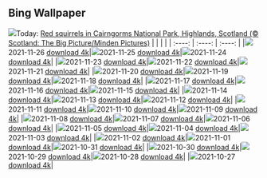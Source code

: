 ## Bing Wallpaper
![](./wallpaper/2021-11-26.jpg)Today: [Red squirrels in Cairngorms National Park, Highlands, Scotland (© Scotland: The Big Picture/Minden Pictures)](./wallpaper/2021-11-26.jpg)
|      |      |      |
| :----: | :----: | :----: |
|![](./wallpaper/2021-11-26_sm.jpg)2021-11-26 [download 4k](./wallpaper/2021-11-26.jpg)|![](./wallpaper/2021-11-25_sm.jpg)2021-11-25 [download 4k](./wallpaper/2021-11-25.jpg)|![](./wallpaper/2021-11-24_sm.jpg)2021-11-24 [download 4k](./wallpaper/2021-11-24.jpg)|
|![](./wallpaper/2021-11-23_sm.jpg)2021-11-23 [download 4k](./wallpaper/2021-11-23.jpg)|![](./wallpaper/2021-11-22_sm.jpg)2021-11-22 [download 4k](./wallpaper/2021-11-22.jpg)|![](./wallpaper/2021-11-21_sm.jpg)2021-11-21 [download 4k](./wallpaper/2021-11-21.jpg)|
|![](./wallpaper/2021-11-20_sm.jpg)2021-11-20 [download 4k](./wallpaper/2021-11-20.jpg)|![](./wallpaper/2021-11-19_sm.jpg)2021-11-19 [download 4k](./wallpaper/2021-11-19.jpg)|![](./wallpaper/2021-11-18_sm.jpg)2021-11-18 [download 4k](./wallpaper/2021-11-18.jpg)|
|![](./wallpaper/2021-11-17_sm.jpg)2021-11-17 [download 4k](./wallpaper/2021-11-17.jpg)|![](./wallpaper/2021-11-16_sm.jpg)2021-11-16 [download 4k](./wallpaper/2021-11-16.jpg)|![](./wallpaper/2021-11-15_sm.jpg)2021-11-15 [download 4k](./wallpaper/2021-11-15.jpg)|
|![](./wallpaper/2021-11-14_sm.jpg)2021-11-14 [download 4k](./wallpaper/2021-11-14.jpg)|![](./wallpaper/2021-11-13_sm.jpg)2021-11-13 [download 4k](./wallpaper/2021-11-13.jpg)|![](./wallpaper/2021-11-12_sm.jpg)2021-11-12 [download 4k](./wallpaper/2021-11-12.jpg)|
|![](./wallpaper/2021-11-11_sm.jpg)2021-11-11 [download 4k](./wallpaper/2021-11-11.jpg)|![](./wallpaper/2021-11-10_sm.jpg)2021-11-10 [download 4k](./wallpaper/2021-11-10.jpg)|![](./wallpaper/2021-11-09_sm.jpg)2021-11-09 [download 4k](./wallpaper/2021-11-09.jpg)|
|![](./wallpaper/2021-11-08_sm.jpg)2021-11-08 [download 4k](./wallpaper/2021-11-08.jpg)|![](./wallpaper/2021-11-07_sm.jpg)2021-11-07 [download 4k](./wallpaper/2021-11-07.jpg)|![](./wallpaper/2021-11-06_sm.jpg)2021-11-06 [download 4k](./wallpaper/2021-11-06.jpg)|
|![](./wallpaper/2021-11-05_sm.jpg)2021-11-05 [download 4k](./wallpaper/2021-11-05.jpg)|![](./wallpaper/2021-11-04_sm.jpg)2021-11-04 [download 4k](./wallpaper/2021-11-04.jpg)|![](./wallpaper/2021-11-03_sm.jpg)2021-11-03 [download 4k](./wallpaper/2021-11-03.jpg)|
|![](./wallpaper/2021-11-02_sm.jpg)2021-11-02 [download 4k](./wallpaper/2021-11-02.jpg)|![](./wallpaper/2021-11-01_sm.jpg)2021-11-01 [download 4k](./wallpaper/2021-11-01.jpg)|![](./wallpaper/2021-10-31_sm.jpg)2021-10-31 [download 4k](./wallpaper/2021-10-31.jpg)|
|![](./wallpaper/2021-10-30_sm.jpg)2021-10-30 [download 4k](./wallpaper/2021-10-30.jpg)|![](./wallpaper/2021-10-29_sm.jpg)2021-10-29 [download 4k](./wallpaper/2021-10-29.jpg)|![](./wallpaper/2021-10-28_sm.jpg)2021-10-28 [download 4k](./wallpaper/2021-10-28.jpg)|
|![](./wallpaper/2021-10-27_sm.jpg)2021-10-27 [download 4k](./wallpaper/2021-10-27.jpg)|